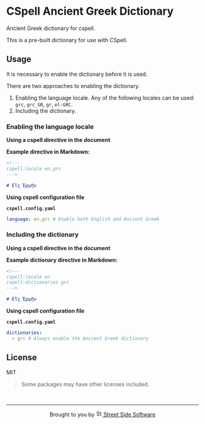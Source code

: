# CSpell Ancient Greek Dictionary

Ancient Greek dictionary for cspell.

This is a pre-built dictionary for use with CSpell.

<!--- @@inject: ../../static/requirements.md --->

<!--- @@inject: ./static/install.md --->

<!--- @@inject: ../../static/contributing.md --->

## Usage

It is necessary to enable the dictionary before it is used.

There are two approaches to enabling the dictionary.

1. Enabling the language locale.
   Any of the following locales can be used: `grc`, `grc_GR`, `gr`, `el-GRC`.
1. Including the dictionary.

### Enabling the language locale

**Using a cspell directive in the document**

**Example directive in Markdown:**

```markdown
<!---
cspell:locale en,grc
--->

# Εἲς Ἑρμῆν
```

**Using cspell configuration file**

**`cspell.config.yaml`**

```yaml
language: en,grc # Enable both English and Ancient Greek
```

### Including the dictionary

**Using a cspell directive in the document**

**Example dictionary directive in Markdown:**

```markdown
<!---
cspell:locale en
cspell:dictionaries grc
--->

# Εἲς Ἑρμῆν
```

**Using cspell configuration file**

**`cspell.config.yaml`**

```yaml
dictionaries:
  - grc # Always enable the Ancient Greek dictionary
```

## License

MIT

> Some packages may have other licenses included.

<!--- @@inject: ../../static/footer.md --->

<br/>

---

<p align="center">
Brought to you by <a href="https://streetsidesoftware.com" title="Street Side Software">
<img width="16" alt="Street Side Software Logo" src="https://i.imgur.com/CyduuVY.png" /> Street Side Software
</a>
</p>

<!--- @@inject-end: ../../static/footer.md --->
